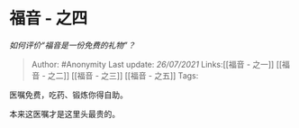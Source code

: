 # 福音 - 之四
*如何评价“福音是一份免费的礼物”？*

> Author: #Anonymity
> Last update: *26/07/2021*
> Links:[[福音 - 之一]] [[福音 - 之二]] [[福音 - 之三]] [[福音 - 之五]]
> Tags:

医嘱免费，吃药、锻炼你得自助。

本来这医嘱才是这里头最贵的。

